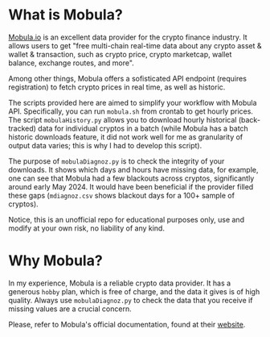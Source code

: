 # What is Mobula?

[Mobula.io](https://mobula.io) is an excellent data provider for the crypto finance industry. It allows users to get "free multi-chain real-time data about any crypto asset & wallet & transaction, such as crypto price, crypto marketcap, wallet balance, exchange routes, and more".

Among other things, Mobula offers a sofisticated API endpoint (requires registration) to fetch crypto prices in real time, as well as historic. 

The scripts provided here are aimed to simplify your workflow with Mobula API. Specifically, you can run `mobula.sh` from crontab to get hourly prices. The script `mobulaHistory.py` allows you to download hourly historical (back-tracked) data for individual cryptos in a batch (while Mobula has a batch historic downloads feature, it did not work well for me as granularity of output data varies; this is why I had to develop this script).

The purpose of `mobulaDiagnoz.py` is to check the integrity of your downloads. It shows which days and hours have missing data, for example, one can see that Mobula had a few blackouts across cryptos, significantly around early May 2024. It would have been beneficial if the provider filled these gaps (`mdiagnoz.csv` shows blackout days for a 100+ sample of cryptos).

Notice, this is an unofficial repo for educational purposes only, use and modify at your own risk, no liability of any kind.

# Why Mobula?

In my experience, Mobula is a reliable crypto data provider. It has a generous `hobby` plan, which is free of charge, and the data it gives is of high quality. Always use `mobulaDiagnoz.py` to check the data that you receive if missing values are a crucial concern.

Please, refer to Mobula's official documentation, found at their [website](https://mobula.io/apis).

